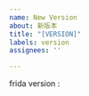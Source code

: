 ```yaml
---
name: New Version
about: 新版本
title: "[VERSION]"
labels: version
assignees: ''

---
```


frida version :
